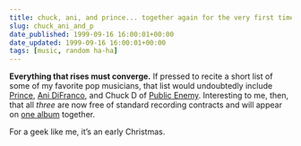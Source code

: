 ```yaml
---
title: chuck, ani, and prince... together again for the very first time
slug: chuck_ani_and_p
date_published: 1999-09-16 16:00:01+00:00
date_updated: 1999-09-16 16:00:01+00:00
tags: [music, random ha-ha]
---
```

**Everything that rises must converge.** If pressed to recite a short list of some of my favorite pop musicians, that list would undoubtedly include [Prince](http://www.prince.org), [Ani DiFranco](http://www.anidifranco.net), and Chuck D of [Public Enemy](http://www.publicenemy.com). Interesting to me, then, that all *three* are now free of standard recording contracts and will appear on [one album](http://www.love4oneanother.com/rave) together.

For a geek like me, it’s an early Christmas.
